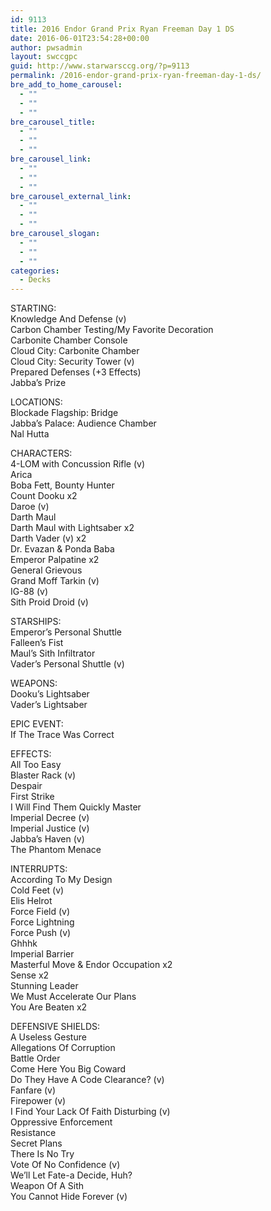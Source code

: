 ```yaml
---
id: 9113
title: 2016 Endor Grand Prix Ryan Freeman Day 1 DS
date: 2016-06-01T23:54:28+00:00
author: pwsadmin
layout: swccgpc
guid: http://www.starwarsccg.org/?p=9113
permalink: /2016-endor-grand-prix-ryan-freeman-day-1-ds/
bre_add_to_home_carousel:
  - ""
  - ""
  - ""
bre_carousel_title:
  - ""
  - ""
  - ""
bre_carousel_link:
  - ""
  - ""
  - ""
bre_carousel_external_link:
  - ""
  - ""
  - ""
bre_carousel_slogan:
  - ""
  - ""
  - ""
categories:
  - Decks
---
```

STARTING:  
Knowledge And Defense (v)  
Carbon Chamber Testing/My Favorite Decoration  
Carbonite Chamber Console  
Cloud City: Carbonite Chamber  
Cloud City: Security Tower (v)  
Prepared Defenses (+3 Effects)  
Jabba&#8217;s Prize

LOCATIONS:  
Blockade Flagship: Bridge  
Jabba&#8217;s Palace: Audience Chamber  
Nal Hutta

CHARACTERS:  
4-LOM with Concussion Rifle (v)  
Arica  
Boba Fett, Bounty Hunter  
Count Dooku x2  
Daroe (v)  
Darth Maul  
Darth Maul with Lightsaber x2  
Darth Vader (v) x2  
Dr. Evazan & Ponda Baba  
Emperor Palpatine x2  
General Grievous  
Grand Moff Tarkin (v)  
IG-88 (v)  
Sith Proid Droid (v)

STARSHIPS:  
Emperor&#8217;s Personal Shuttle  
Falleen&#8217;s Fist  
Maul&#8217;s Sith Infiltrator  
Vader&#8217;s Personal Shuttle (v)

WEAPONS:  
Dooku&#8217;s Lightsaber  
Vader&#8217;s Lightsaber

EPIC EVENT:  
If The Trace Was Correct

EFFECTS:  
All Too Easy  
Blaster Rack (v)  
Despair  
First Strike  
I Will Find Them Quickly Master  
Imperial Decree (v)  
Imperial Justice (v)  
Jabba&#8217;s Haven (v)  
The Phantom Menace

INTERRUPTS:  
According To My Design  
Cold Feet (v)  
Elis Helrot  
Force Field (v)  
Force Lightning  
Force Push (v)  
Ghhhk  
Imperial Barrier  
Masterful Move & Endor Occupation x2  
Sense x2  
Stunning Leader  
We Must Accelerate Our Plans  
You Are Beaten x2

DEFENSIVE SHIELDS:  
A Useless Gesture  
Allegations Of Corruption  
Battle Order  
Come Here You Big Coward  
Do They Have A Code Clearance? (v)  
Fanfare (v)  
Firepower (v)  
I Find Your Lack Of Faith Disturbing (v)  
Oppressive Enforcement  
Resistance  
Secret Plans  
There Is No Try  
Vote Of No Confidence (v)  
We&#8217;ll Let Fate-a Decide, Huh?  
Weapon Of A Sith  
You Cannot Hide Forever (v)